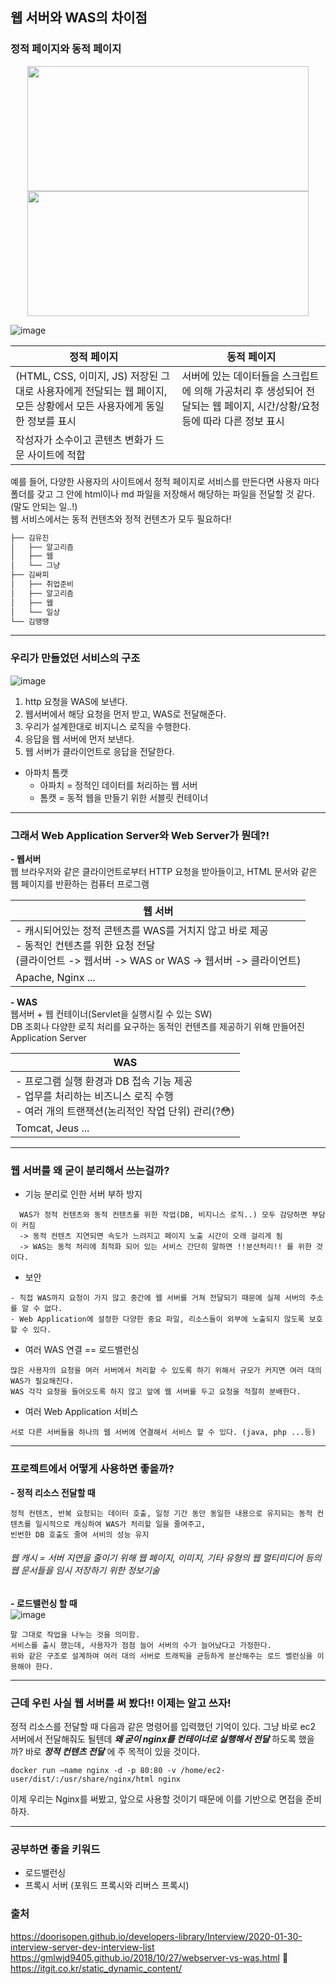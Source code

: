 ## 웹 서버와 WAS의 차이점

### 정적 페이지와 동적 페이지  

<div align="center">
<img src="https://user-images.githubusercontent.com/58067265/124566333-e9d10500-de7d-11eb-97dd-f32bdffd73d3.png" height="200" width="450">
<img src="https://user-images.githubusercontent.com/58067265/124566333-e9d10500-de7d-11eb-97dd-f32bdffd73d3.png" height="200" width="450">
</div>

![image](https://user-images.githubusercontent.com/58067265/124482905-bb531b80-dde4-11eb-96d6-4ebfeb03f719.png)

|정적 페이지   |동적 페이지   |
|---|---|
|(HTML, CSS, 이미지, JS) 저장된 그대로 사용자에게 전달되는 웹 페이지, 모든 상황에서 모든 사용자에게 동일한 정보를 표시   |서버에 있는 데이터들을 스크립트에 의해 가공처리 후 생성되어 전달되는 웹 페이지, 시간/상황/요청 등에 따라 다른 정보 표시   |
|작성자가 소수이고 콘텐츠 변화가 드문 사이트에 적합   |   |

예를 들어, 다양한 사용자의 사이트에서 정적 페이지로 서비스를 만든다면 사용자 마다 폴더를 갖고 그 안에 html이나 md 파일을 저장해서 해당하는 파일을 전달할 것 같다. (말도 안되는 일..!)  
웹 서비스에서는 동적 컨텐츠와 정적 컨텐츠가 모두 필요하다!

```bash
├── 김유진
│   ├── 알고리즘
│   ├── 웹
│   └── 그냥
├── 김싸피
│   ├── 취업준비
│   ├── 알고리즘
│   ├── 웹
│   └── 일상
└── 김땡땡
``` 

---

### 우리가 만들었던 서비스의 구조

![image](https://user-images.githubusercontent.com/58067265/124483610-7f6c8600-dde5-11eb-81db-4c7e1dfaf5e4.png)

1) http 요청을 WAS에 보낸다.
2) 웹서버에서 해당 요청을 먼저 받고, WAS로 전달해준다.
3) 우리가 설계한대로 비지니스 로직을 수행한다.
4) 응답을 웹 서버에 먼저 보낸다.
5) 웹 서버가 클라이언트로 응답을 전달한다.

- 아파치 톰캣
  - 아파치 = 정적인 데이터를 처리하는 웹 서버
  - 톰캣 = 동적 웹을 만들기 위한 서블릿 컨테이너  

---

### 그래서 Web Application Server와 Web Server가 뭔데?!

**- 웹서버**  
웹 브라우저와 같은 클라이언트로부터 HTTP 요청을 받아들이고, HTML 문서와 같은 웹 페이지를 반환하는 컴퓨터 프로그램

|웹 서버   |
|---|
|- 캐시되어있는 정적 콘텐츠를 WAS를 거치지 않고 바로 제공  <br/> - 동적인 컨텐츠를 위한 요청 전달<br/>(클라이언트 -> 웹서버 -> WAS or WAS -> 웹서버 -> 클라이언트)|
|Apache, Nginx ...|

**- WAS**  
웹서버 + 웹 컨테이너(Servlet을 실행시킬 수 있는 SW)  
DB 조회나 다양한 로직 처리를 요구하는 동적인 컨텐츠를 제공하기 위해 만들어진 Application Server

|WAS   |
|---|
|- 프로그램 실행 환경과 DB 접속 기능 제공 <br/> - 업무를 처리하는 비즈니스 로직 수행 <br/> - 여러 개의 트랜잭션(논리적인 작업 단위) 관리(?😳) |
|Tomcat, Jeus ...|

---

### 웹 서버를 왜 굳이 분리해서 쓰는걸까?

- 기능 분리로 인한 서버 부하 방지
```
  WAS가 정적 컨텐츠와 동적 컨텐츠를 위한 작업(DB, 비지니스 로직..) 모두 감당하면 부담이 커짐 
  -> 동적 컨텐츠 지연되면 속도가 느려지고 페이지 노출 시간이 오래 걸리게 됨  
  -> WAS는 동적 처리에 최적화 되어 있는 서비스 간단히 말하면 !!분산처리!! 를 위한 것이다. 
```

- 보안
```
- 직접 WAS까지 요청이 가지 않고 중간에 웹 서버를 거쳐 전달되기 때문에 실제 서버의 주소를 알 수 없다.  
- Web Application에 설정한 다양한 중요 파일, 리소스들이 외부에 노출되지 않도록 보호할 수 있다.
```

- 여러 WAS 연결 == 로드밸런싱
```
많은 사용자의 요청을 여러 서버에서 처리할 수 있도록 하기 위해서 규모가 커지면 여러 대의 WAS가 필요해진다.  
WAS 각각 요청을 들어오도록 하지 않고 앞에 웹 서버를 두고 요청을 적절히 분배한다.
```

- 여러 Web Application 서비스
```
서로 다른 서버들을 하나의 웹 서버에 연결해서 서비스 할 수 있다. (java, php ...등)
```
---

### 프로젝트에서 어떻게 사용하면 좋을까?

**- 정적 리소스 전달할 때**  
    
```
정적 컨텐츠, 반복 요청되는 데이터 호출, 일정 기간 동안 동일한 내용으로 유지되는 동적 컨텐츠를 일시적으로 캐싱하여 WAS가 처리할 일을 줄여주고,
빈번한 DB 호출도 줄여 서비의 성능 유지
```

###### 웹 캐시 = 서버 지연을 줄이기 위해 웹 페이지, 이미지, 기타 유형의 웹 멀티미디어 등의 웹 문서들을 임시 저장하기 위한 정보기술

**- 로드밸런싱 할 때**  
![image](https://user-images.githubusercontent.com/58067265/124487768-10456080-ddea-11eb-8a54-bc4dadc20495.png)

```
말 그대로 작업을 나누는 것을 의미함.
서비스를 출시 했는데, 사용자가 점점 늘어 서버의 수가 늘어났다고 가정한다.
위와 같은 구조로 설계하여 여러 대의 서버로 트래픽을 균등하게 분산해주는 로드 밸런싱을 이용해야 한다.
```
---

### 근데 우린 사실 웹 서버를 써 봤다!! 이제는 알고 쓰자!

정적 리소스를 전달할 때 다음과 같은 명령어를 입력했던 기억이 있다.
그냥 바로 ec2 서버에서 전달해줘도 될텐데 **_왜 굳이 nginx를 컨테이너로 실행해서 전달_** 하도록 했을까?
바로 **_정적 컨텐츠 전달_** 에 주 목적이 있을 것이다.

```
docker run —name nginx -d -p 80:80 -v /home/ec2-user/dist/:/usr/share/nginx/html nginx
```


이제 우리는 Nginx를 써봤고, 앞으로 사용할 것이기 때문에 이를 기반으로 면접을 준비하자.  

---


### 공부하면 좋을 키워드
- 로드밸런싱
- 프록시 서버 (포워드 프록시와 리버스 프록시)

### 출처
https://doorisopen.github.io/developers-library/Interview/2020-01-30-interview-server-dev-interview-list
https://gmlwjd9405.github.io/2018/10/27/webserver-vs-was.html 👏
https://itgit.co.kr/static_dynamic_content/
